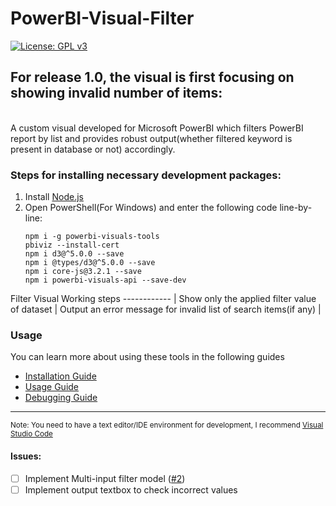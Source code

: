 # PowerBI-Visual-Filter <br>
[![License: GPL v3](https://img.shields.io/badge/License-MIT-green.svg)](https://en.wikipedia.org/wiki/MIT_License)
## For release 1.0, the visual is first focusing on showing invalid number of items:
<br>
A custom visual developed for Microsoft PowerBI which filters PowerBI report by list and provides robust output(whether filtered keyword is present in database or not) accordingly.<br>

### Steps for installing necessary development packages:
1. Install [Node.js](https://nodejs.org/en/download/)
2. Open PowerShell(For Windows) and enter the following code line-by-line:
   ```console
   npm i -g powerbi-visuals-tools
   pbiviz --install-cert
   npm i d3@^5.0.0 --save
   npm i @types/d3@^5.0.0 --save
   npm i core-js@3.2.1 --save
   npm i powerbi-visuals-api --save-dev
   ```
Filter Visual Working steps 
------------ |
Show only the applied filter value of dataset | 
Output an error message for invalid list of search items(if any) | 

### Usage

You can learn more about using these tools in the following guides

* [Installation Guide](https://docs.microsoft.com/en-us/power-bi/developer/visuals/custom-visual-develop-tutorial#setting-up-the-developer-environment)
* [Usage Guide](https://docs.microsoft.com/en-us/power-bi/developer/visuals/custom-visual-develop-tutorial#creating-a-custom-visual)
* [Debugging Guide](https://microsoft.github.io/PowerBI-visuals/docs/how-to-guide/how-to-debug)
----
   <sup>Note: You need to have a text editor/IDE environment for development, I recommend [Visual Studio Code](https://code.visualstudio.com/)

#### Issues:
- [ ] Implement Multi-input filter model ([#2][i1])
- [ ] Implement output textbox to check incorrect values

[i1]: https://github.com/Jarvis-BITS/PowerBI-Visual-filter/issues/2
